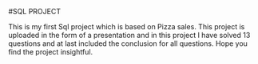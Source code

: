 #SQL PROJECT 

This is my first Sql project which is based on Pizza sales. This project is uploaded in the form of a presentation and in this project I have solved 13 questions and at last included the conclusion for all questions. Hope you find the project insightful.
